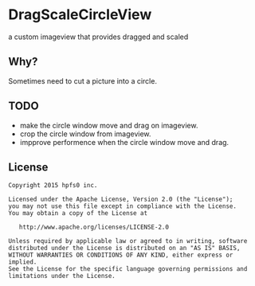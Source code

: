 # DragScaleCircleView
a custom imageview that provides dragged and scaled

## Why?
Sometimes need to cut a picture into a circle.

## TODO
* make the circle window move and drag on imageview.
* crop the circle window from imageview.
* impprove performence when the circle window move and drag.

## License

    Copyright 2015 hpfs0 inc.

    Licensed under the Apache License, Version 2.0 (the "License");
    you may not use this file except in compliance with the License.
    You may obtain a copy of the License at

       http://www.apache.org/licenses/LICENSE-2.0

    Unless required by applicable law or agreed to in writing, software
    distributed under the License is distributed on an "AS IS" BASIS,
    WITHOUT WARRANTIES OR CONDITIONS OF ANY KIND, either express or implied.
    See the License for the specific language governing permissions and
    limitations under the License.
